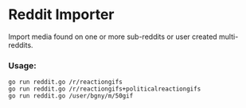 # Reddit Importer

Import media found on one or more sub-reddits or user created multi-reddits.

### Usage:

```
go run reddit.go /r/reactiongifs
go run reddit.go /r/reactiongifs+politicalreactiongifs
go run reddit.go /user/bgny/m/50gif
```
